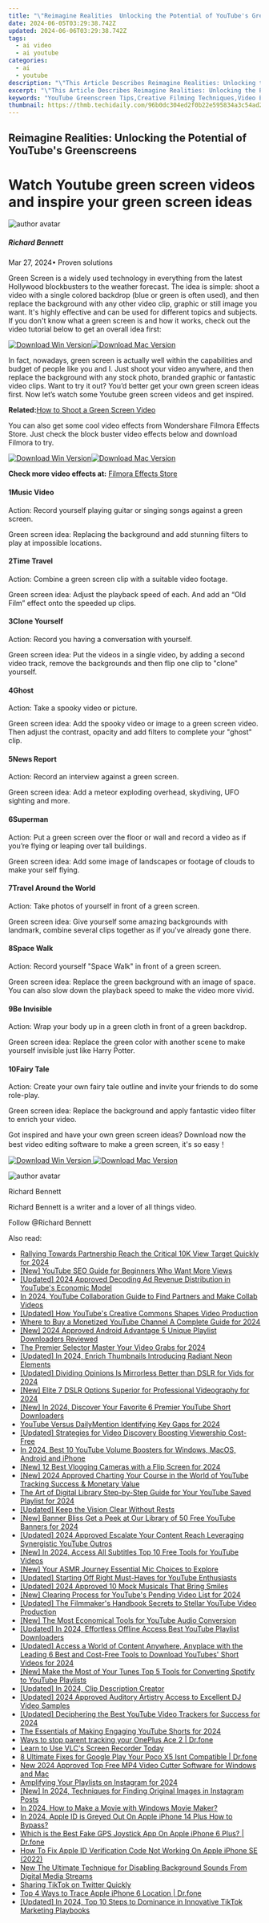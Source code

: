 ```yaml
---
title: "\"Reimagine Realities  Unlocking the Potential of YouTube's Greenscreens for 2024\""
date: 2024-06-05T03:29:38.742Z
updated: 2024-06-06T03:29:38.742Z
tags:
  - ai video
  - ai youtube
categories:
  - ai
  - youtube
description: "\"This Article Describes Reimagine Realities: Unlocking the Potential of YouTube's Greenscreens for 2024\""
excerpt: "\"This Article Describes Reimagine Realities: Unlocking the Potential of YouTube's Greenscreens for 2024\""
keywords: "YouTube Greenscreen Tips,Creative Filming Techniques,Video Editing Tricks,Digital Backgrounds for Videos,Green Screen Usage,VFX in Videos,Professional Cinematography"
thumbnail: https://thmb.techidaily.com/96b0dc304ed2f0b22e595834a3c54ad25662873342662329d5363509351a52f0.jpg
---
```


## Reimagine Realities: Unlocking the Potential of YouTube's Greenscreens

# Watch Youtube green screen videos and inspire your green screen ideas

![author avatar](https://images.wondershare.com/filmora/article-images/richard-bennett.jpg)

##### Richard Bennett

 Mar 27, 2024• Proven solutions

Green Screen is a widely used technology in everything from the latest Hollywood blockbusters to the weather forecast. The idea is simple: shoot a video with a single colored backdrop (blue or green is often used), and then replace the background with any other video clip, graphic or still image you want. It's highly effective and can be used for different topics and subjects. If you don't know what a green screen is and how it works, check out the video tutorial below to get an overall idea first:

[![Download Win Version](https://images.wondershare.com/filmora/guide/download-btn-win.jpg)](https://tools.techidaily.com/wondershare/filmora/download/)[![Download Mac Version](https://images.wondershare.com/filmora/guide/download-btn-mac.jpg)](https://tools.techidaily.com/wondershare/filmora/download/)

In fact, nowadays, green screen is actually well within the capabilities and budget of people like you and I. Just shoot your video anywhere, and then replace the background with any stock photo, branded graphic or fantastic video clips. Want to try it out? You’d better get your own green screen ideas first. Now let’s watch some Youtube green screen videos and get inspired.

**Related:**[How to Shoot a Green Screen Video](https://tools.techidaily.com/wondershare/filmora/download/)

You can also get some cool video effects from Wondershare Filmora Effects Store. Just check the block buster video effects below and download Filmora to try.

[![Download Win Version](https://images.wondershare.com/filmora/guide/download-btn-win.jpg)](https://tools.techidaily.com/wondershare/filmora/download/)[![Download Mac Version](https://images.wondershare.com/filmora/guide/download-btn-mac.jpg)](https://tools.techidaily.com/wondershare/filmora/download/)

**Check more video effects at:** [Filmora Effects Store](https://tools.techidaily.com/wondershare/filmora/download/)

#### 1Music Video

Action: Record yourself playing guitar or singing songs against a green screen.

Green screen idea: Replacing the background and add stunning filters to play at impossible locations.

#### 2Time Travel

Action: Combine a green screen clip with a suitable video footage.

Green screen idea: Adjust the playback speed of each. And add an “Old Film” effect onto the speeded up clips.

#### 3Clone Yourself

Action: Record you having a conversation with yourself.

Green screen idea: Put the videos in a single video, by adding a second video track, remove the backgrounds and then flip one clip to "clone" yourself.

#### 4Ghost

Action: Take a spooky video or picture.

Green screen idea: Add the spooky video or image to a green screen video. Then adjust the contrast, opacity and add filters to complete your "ghost" clip.

#### 5News Report

Action: Record an interview against a green screen.

Green screen idea: Add a meteor exploding overhead, skydiving, UFO sighting and more.

#### 6Superman

Action: Put a green screen over the floor or wall and record a video as if you’re flying or leaping over tall buildings.

Green screen idea: Add some image of landscapes or footage of clouds to make your self flying.

#### 7Travel Around the World

Action: Take photos of yourself in front of a green screen.

Green screen idea: Give yourself some amazing backgrounds with landmark, combine several clips together as if you've already gone there.

#### 8Space Walk

Action: Record yourself "Space Walk" in front of a green screen.

Green screen idea: Replace the green background with an image of space. You can also slow down the playback speed to make the video more vivid.

#### 9Be Invisible

Action: Wrap your body up in a green cloth in front of a green backdrop.

Green screen idea: Replace the green color with another scene to make yourself invisible just like Harry Potter.

#### 10Fairy Tale

Action: Create your own fairy tale outline and invite your friends to do some role-play.

Green screen idea: Replace the background and apply fantastic video filter to enrich your video.

Got inspired and have your own green screen ideas? Download now the best video editing software to make a green screen, it's so easy！

[![Download Win Version](https://images.wondershare.com/filmora/guide/download-btn-win.jpg) ](https://tools.techidaily.com/wondershare/filmora/download/) [![Download Mac Version](https://images.wondershare.com/filmora/guide/download-btn-mac.jpg) ](https://tools.techidaily.com/wondershare/filmora/download/)

![author avatar](https://images.wondershare.com/filmora/article-images/richard-bennett.jpg)

Richard Bennett

Richard Bennett is a writer and a lover of all things video.

Follow @Richard Bennett

<span class="atpl-alsoreadstyle">Also read:</span>
<div><ul>
<li><a href="https://facebook-record-videos.techidaily.com/rallying-towards-partnership-reach-the-critical-10k-view-target-quickly-for-2024/"><u>Rallying Towards Partnership  Reach the Critical 10K View Target Quickly for 2024</u></a></li>
<li><a href="https://facebook-record-videos.techidaily.com/new-youtube-seo-guide-for-beginners-who-want-more-views/"><u>[New] YouTube SEO Guide for Beginners Who Want More Views</u></a></li>
<li><a href="https://facebook-record-videos.techidaily.com/updated-2024-approved-decoding-ad-revenue-distribution-in-youtubes-economic-model/"><u>[Updated] 2024 Approved  Decoding Ad Revenue Distribution in YouTube's Economic Model</u></a></li>
<li><a href="https://facebook-record-videos.techidaily.com/in-2024-youtube-collaboration-guide-to-find-partners-and-make-collab-videos/"><u>In 2024, YouTube Collaboration Guide to Find Partners and Make Collab Videos</u></a></li>
<li><a href="https://facebook-record-videos.techidaily.com/updated-how-youtubes-creative-commons-shapes-video-production/"><u>[Updated] How YouTube's Creative Commons Shapes Video Production</u></a></li>
<li><a href="https://facebook-record-videos.techidaily.com/where-to-buy-a-monetized-youtube-channel-a-complete-guide-for-2024/"><u>Where to Buy a Monetized YouTube Channel  A Complete Guide for 2024</u></a></li>
<li><a href="https://facebook-record-videos.techidaily.com/new-2024-approved-android-advantage-5-unique-playlist-downloaders-reviewed/"><u>[New] 2024 Approved  Android Advantage  5 Unique Playlist Downloaders Reviewed</u></a></li>
<li><a href="https://facebook-record-videos.techidaily.com/the-premier-selector-master-your-video-grabs-for-2024/"><u>The Premier Selector  Master Your Video Grabs for 2024</u></a></li>
<li><a href="https://facebook-record-videos.techidaily.com/updated-in-2024-enrich-thumbnails-introducing-radiant-neon-elements/"><u>[Updated] In 2024, Enrich Thumbnails  Introducing Radiant Neon Elements</u></a></li>
<li><a href="https://facebook-record-videos.techidaily.com/updated-dividing-opinions-is-mirrorless-better-than-dslr-for-vids-for-2024/"><u>[Updated] Dividing Opinions  Is Mirrorless Better than DSLR for Vids for 2024</u></a></li>
<li><a href="https://facebook-record-videos.techidaily.com/new-elite-7-dslr-options-superior-for-professional-videography-for-2024/"><u>[New] Elite 7 DSLR Options Superior for Professional Videography for 2024</u></a></li>
<li><a href="https://facebook-record-videos.techidaily.com/new-in-2024-discover-your-favorite-6-premier-youtube-short-downloaders/"><u>[New] In 2024, Discover Your Favorite  6 Premier YouTube Short Downloaders</u></a></li>
<li><a href="https://facebook-record-videos.techidaily.com/youtube-versus-dailymention-identifying-key-gaps-for-2024/"><u>YouTube Versus DailyMention  Identifying Key Gaps for 2024</u></a></li>
<li><a href="https://facebook-record-videos.techidaily.com/updated-strategies-for-video-discovery-boosting-viewership-cost-free/"><u>[Updated] Strategies for Video Discovery  Boosting Viewership Cost-Free</u></a></li>
<li><a href="https://facebook-record-videos.techidaily.com/in-2024-best-10-youtube-volume-boosters-for-windows-macos-android-and-iphone/"><u>In 2024, Best 10 YouTube Volume Boosters for Windows, MacOS, Android and iPhone</u></a></li>
<li><a href="https://facebook-record-videos.techidaily.com/new-12-best-vlogging-cameras-with-a-flip-screen-for-2024/"><u>[New] 12 Best Vlogging Cameras with a Flip Screen for 2024</u></a></li>
<li><a href="https://facebook-record-videos.techidaily.com/new-2024-approved-charting-your-course-in-the-world-of-youtube-tracking-success-and-monetary-value/"><u>[New] 2024 Approved  Charting Your Course in the World of YouTube  Tracking Success & Monetary Value</u></a></li>
<li><a href="https://facebook-record-videos.techidaily.com/the-art-of-digital-library-step-by-step-guide-for-your-youtube-saved-playlist-for-2024/"><u>The Art of Digital Library  Step-by-Step Guide for Your YouTube Saved Playlist for 2024</u></a></li>
<li><a href="https://facebook-record-videos.techidaily.com/updated-keep-the-vision-clear-without-rests/"><u>[Updated] Keep the Vision Clear Without Rests</u></a></li>
<li><a href="https://facebook-record-videos.techidaily.com/new-banner-bliss-get-a-peek-at-our-library-of-50-free-youtube-banners-for-2024/"><u>[New] Banner Bliss  Get a Peek at Our Library of 50 Free YouTube Banners for 2024</u></a></li>
<li><a href="https://facebook-record-videos.techidaily.com/updated-2024-approved-escalate-your-content-reach-leveraging-synergistic-youtube-outros/"><u>[Updated] 2024 Approved  Escalate Your Content Reach  Leveraging Synergistic YouTube Outros</u></a></li>
<li><a href="https://facebook-record-videos.techidaily.com/new-in-2024-access-all-subtitles-top-10-free-tools-for-youtube-videos/"><u>[New] In 2024, Access All Subtitles  Top 10 Free Tools for YouTube Videos</u></a></li>
<li><a href="https://facebook-record-videos.techidaily.com/new-your-asmr-journey-essential-mic-choices-to-explore/"><u>[New] Your ASMR Journey  Essential Mic Choices to Explore</u></a></li>
<li><a href="https://facebook-record-videos.techidaily.com/updated-starting-off-right-must-haves-for-youtube-enthusiasts/"><u>[Updated] Starting Off Right  Must-Haves for YouTube Enthusiasts</u></a></li>
<li><a href="https://facebook-record-videos.techidaily.com/updated-2024-approved-10-mock-musicals-that-bring-smiles/"><u>[Updated] 2024 Approved  10 Mock Musicals That Bring Smiles</u></a></li>
<li><a href="https://facebook-record-videos.techidaily.com/new-clearing-process-for-youtubes-pending-video-list-for-2024/"><u>[New] Clearing Process for YouTube's Pending Video List for 2024</u></a></li>
<li><a href="https://facebook-record-videos.techidaily.com/updated-the-filmmakers-handbook-secrets-to-stellar-youtube-video-production/"><u>[Updated] The Filmmaker's Handbook  Secrets to Stellar YouTube Video Production</u></a></li>
<li><a href="https://facebook-record-videos.techidaily.com/new-the-most-economical-tools-for-youtube-audio-conversion/"><u>[New] The Most Economical Tools for YouTube Audio Conversion</u></a></li>
<li><a href="https://facebook-record-videos.techidaily.com/updated-in-2024-effortless-offline-access-best-youtube-playlist-downloaders/"><u>[Updated] In 2024, Effortless Offline Access  Best YouTube Playlist Downloaders</u></a></li>
<li><a href="https://facebook-record-videos.techidaily.com/updated-access-a-world-of-content-anywhere-anyplace-with-the-leading-6-best-and-cost-free-tools-to-download-youtubes-short-videos-for-2024/"><u>[Updated] Access a World of Content Anywhere, Anyplace with the Leading 6 Best and Cost-Free Tools to Download YouTubes' Short Videos for 2024</u></a></li>
<li><a href="https://facebook-record-videos.techidaily.com/new-make-the-most-of-your-tunes-top-5-tools-for-converting-spotify-to-youtube-playlists/"><u>[New] Make the Most of Your Tunes  Top 5 Tools for Converting Spotify to YouTube Playlists</u></a></li>
<li><a href="https://facebook-record-videos.techidaily.com/updated-in-2024-clip-description-creator/"><u>[Updated] In 2024, Clip Description Creator</u></a></li>
<li><a href="https://facebook-record-videos.techidaily.com/updated-2024-approved-auditory-artistry-access-to-excellent-dj-video-samples/"><u>[Updated] 2024 Approved  Auditory Artistry  Access to Excellent DJ Video Samples</u></a></li>
<li><a href="https://facebook-record-videos.techidaily.com/updated-deciphering-the-best-youtube-video-trackers-for-success-for-2024/"><u>[Updated] Deciphering the Best YouTube Video Trackers for Success for 2024</u></a></li>
<li><a href="https://facebook-record-videos.techidaily.com/the-essentials-of-making-engaging-youtube-shorts-for-2024/"><u>The Essentials of Making Engaging YouTube Shorts for 2024</u></a></li>
<li><a href="https://android-location-track.techidaily.com/ways-to-stop-parent-tracking-your-oneplus-ace-2-drfone-by-drfone-virtual-android/"><u>Ways to stop parent tracking your OnePlus Ace 2 | Dr.fone</u></a></li>
<li><a href="https://screen-sharing-recording.techidaily.com/learn-to-use-vlcs-screen-recorder-today/"><u>Learn to Use VLC's Screen Recorder Today</u></a></li>
<li><a href="https://howto.techidaily.com/8-ultimate-fixes-for-google-play-your-poco-x5-isnt-compatible-drfone-by-drfone-fix-android-problems-fix-android-problems/"><u>8 Ultimate Fixes for Google Play Your Poco X5 Isnt Compatible | Dr.fone</u></a></li>
<li><a href="https://video-ai-editor.techidaily.com/new-2024-approved-top-free-mp4-video-cutter-software-for-windows-and-mac/"><u>New 2024 Approved Top Free MP4 Video Cutter Software for Windows and Mac</u></a></li>
<li><a href="https://instagram-video-files.techidaily.com/amplifying-your-playlists-on-instagram-for-2024/"><u>Amplifying Your Playlists on Instagram for 2024</u></a></li>
<li><a href="https://instagram-video-recordings.techidaily.com/new-in-2024-techniques-for-finding-original-images-in-instagram-posts/"><u>[New] In 2024, Techniques for Finding Original Images in Instagram Posts</u></a></li>
<li><a href="https://ai-video-editing.techidaily.com/in-2024-how-to-make-a-movie-with-windows-movie-maker/"><u>In 2024, How to Make a Movie with Windows Movie Maker?</u></a></li>
<li><a href="https://apple-account.techidaily.com/in-2024-apple-id-is-greyed-out-on-apple-iphone-14-plus-how-to-bypass-by-drfone-ios/"><u>In 2024, Apple ID is Greyed Out On Apple iPhone 14 Plus How to Bypass?</u></a></li>
<li><a href="https://fake-location.techidaily.com/which-is-the-best-fake-gps-joystick-app-on-apple-iphone-6-plus-drfone-by-drfone-virtual-ios/"><u>Which is the Best Fake GPS Joystick App On Apple iPhone 6 Plus? | Dr.fone</u></a></li>
<li><a href="https://apple-account.techidaily.com/how-to-fix-apple-id-verification-code-not-working-on-apple-iphone-se-2022-by-drfone-ios/"><u>How To Fix Apple ID Verification Code Not Working On Apple iPhone SE (2022)</u></a></li>
<li><a href="https://sound-tweaking.techidaily.com/new-the-ultimate-technique-for-disabling-background-sounds-from-digital-media-streams/"><u>New The Ultimate Technique for Disabling Background Sounds From Digital Media Streams</u></a></li>
<li><a href="https://twitter-videos.techidaily.com/sharing-tiktok-on-twitter-quickly/"><u>Sharing TikTok on Twitter Quickly</u></a></li>
<li><a href="https://ios-location-track.techidaily.com/top-4-ways-to-trace-apple-iphone-6-location-drfone-by-drfone-virtual-ios/"><u>Top 4 Ways to Trace Apple iPhone 6 Location | Dr.fone</u></a></li>
<li><a href="https://tiktok-videos.techidaily.com/updated-in-2024-top-10-steps-to-dominance-in-innovative-tiktok-marketing-playbooks/"><u>[Updated] In 2024, Top 10 Steps to Dominance in Innovative TikTok Marketing Playbooks</u></a></li>
</ul></div>

<ins class="adsbygoogle"
      style="display:block"
      data-ad-client="ca-pub-7571918770474297"
      data-ad-slot="8358498916"
      data-ad-format="auto"
      data-full-width-responsive="true"></ins>